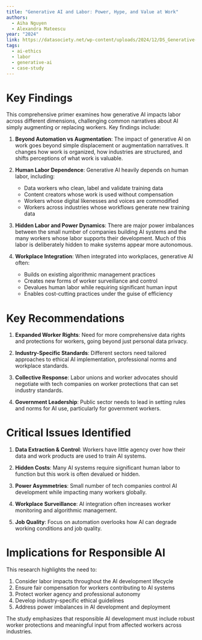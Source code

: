 ```yaml
---
title: "Generative AI and Labor: Power, Hype, and Value at Work"
authors:
  - Aiha Nguyen
  - Alexandra Mateescu
year: "2024"
link: https://datasociety.net/wp-content/uploads/2024/12/DS_Generative-AI-and-Labor-Primer_Final.pdf
tags:
  - ai-ethics
  - labor
  - generative-ai
  - case-study
---
```

# Key Findings

This comprehensive primer examines how generative AI impacts labor across different dimensions, challenging common narratives about AI simply augmenting or replacing workers. Key findings include:

1. **Beyond Automation vs Augmentation**: The impact of generative AI on work goes beyond simple displacement or augmentation narratives. It changes how work is organized, how industries are structured, and shifts perceptions of what work is valuable.

2. **Human Labor Dependence**: Generative AI heavily depends on human labor, including:
   - Data workers who clean, label and validate training data
   - Content creators whose work is used without compensation
   - Workers whose digital likenesses and voices are commodified
   - Workers across industries whose workflows generate new training data

3. **Hidden Labor and Power Dynamics**: There are major power imbalances between the small number of companies building AI systems and the many workers whose labor supports their development. Much of this labor is deliberately hidden to make systems appear more autonomous.

4. **Workplace Integration**: When integrated into workplaces, generative AI often:
   - Builds on existing algorithmic management practices
   - Creates new forms of worker surveillance and control
   - Devalues human labor while requiring significant human input
   - Enables cost-cutting practices under the guise of efficiency

# Key Recommendations

1. **Expanded Worker Rights**: Need for more comprehensive data rights and protections for workers, going beyond just personal data privacy.

2. **Industry-Specific Standards**: Different sectors need tailored approaches to ethical AI implementation, professional norms and workplace standards.

3. **Collective Response**: Labor unions and worker advocates should negotiate with tech companies on worker protections that can set industry standards.

4. **Government Leadership**: Public sector needs to lead in setting rules and norms for AI use, particularly for government workers.

# Critical Issues Identified

1. **Data Extraction & Control**: Workers have little agency over how their data and work products are used to train AI systems.

2. **Hidden Costs**: Many AI systems require significant human labor to function but this work is often devalued or hidden.

3. **Power Asymmetries**: Small number of tech companies control AI development while impacting many workers globally.

4. **Workplace Surveillance**: AI integration often increases worker monitoring and algorithmic management.

5. **Job Quality**: Focus on automation overlooks how AI can degrade working conditions and job quality.

# Implications for Responsible AI

This research highlights the need to:

1. Consider labor impacts throughout the AI development lifecycle
2. Ensure fair compensation for workers contributing to AI systems
3. Protect worker agency and professional autonomy
4. Develop industry-specific ethical guidelines
5. Address power imbalances in AI development and deployment

The study emphasizes that responsible AI development must include robust worker protections and meaningful input from affected workers across industries.